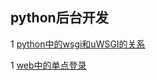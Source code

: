 ## python后台开发

1 [python中的wsgi和uWSGI的关系](https://github.com/luofengmacheng/python/blob/master/web/wsgi.md)

1 [web中的单点登录](https://github.com/luofengmacheng/python/blob/master/web/login_with_webservice.md)